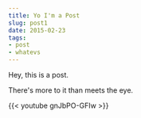 ```yaml
---
title: Yo I'm a Post
slug: post1
date: 2015-02-23
tags:
- post
- whatevs
---
```


Hey, this is a post.

There's more to it than meets the eye.

{{< youtube gnJbPO-GFIw >}}
